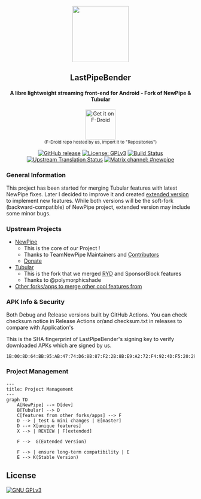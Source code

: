 <p align="center"><a href="https://newpipe.net"><img src="https://img.shields.io/badge/This_is_a_placeholder_for_logo-red" width="150"></a></p> 
<h2 align="center"><b>LastPipeBender</b></h2>
<h4 align="center">A libre lightweight streaming front-end for Android - Fork of NewPipe & Tubular</h4>

<p align="center"><a href="https://maintainteam.github.io/fdroid-pages/fdroid/repo/"><img src="https://fdroid.gitlab.io/artwork/badge/get-it-on-en.svg" alt="Get it on F-Droid" height=80/></a><br><sup>(F-Droid repo hosted by us, import it to "Repositories")</sup></p><p align="center">


<p align="center">
<a href="https://github.com/MaintainTeam/LastPipeBender"><img src="https://img.shields.io/github/v/release/MaintainTeam/LastPipeBender?style=flat-square&color=orange" alt="GitHub release"></a>
<a href="https://www.gnu.org/licenses/gpl-3.0"><img src="https://img.shields.io/badge/license-GPL%20v3-blue?style=flat-square" alt="License: GPLv3"></a>
<a href="https://github.com/MaintainTeam/LastPipeBender/actions"><img src="https://img.shields.io/github/actions/workflow/status/MaintainTeam/LastPipeBender/ci.yml?style=flat-square" alt="Build Status"></a>
<a href="https://hosted.weblate.org/engage/newpipe/"><img src="https://img.shields.io/weblate/progress/newpipe?style=flat-square" alt="Upstream Translation Status"></a>
<!--<a href="https://web.libera.chat/#newpipe"><img src="https://img.shields.io/badge/IRC%20chat-%23newpipe-brightgreen.svg?style=flat-square" alt="IRC channel: #newpipe"></a>-->
<a href="https://matrix.to/#/!tYUpeILeZnyZspckwY:matrix.org?via=matrix.org"><img src="https://img.shields.io/badge/Matrix%20chat-%23pipebender-blue?style=flat-square" alt="Matrix channel: #newpipe"></a>
</p>

### General Information
This project has been started for merging Tubular features with latest NewPipe fixes. Later I decided to improve it and created [extended version](https://github.com/MaintainTeam/LastPipeBender/wiki/Extended-Version) to implement new features. While both versions will be the soft-fork (backward-compatible) of NewPipe project, extended version may include some minor bugs. 

### Upstream Projects
- [NewPipe](https://github.com/TeamNewPipe/NewPipe)
  - This is the core of our Project ! 
  - Thanks to TeamNewPipe Maintainers and [Contributors](https://github.com/TeamNewPipe/NewPipe/graphs/contributors)
  - [Donate](https://newpipe.net/donate/)
- [Tubular](https://github.com/polymorphicshade/Tubular)
  - This is the fork that we merged <abbr title="ReturnYouTubeDislike">RYD</abbr> and SponsorBlock features
  - Thanks to @polymorphicshade
- [Other forks/apps to merge other cool features from](https://github.com/MaintainTeam/LastPipeBender/wiki/Alternative-YouTube-Clients-List)


### APK Info & Security

Both Debug and Release versions built by GitHub Actions. You can check checksum notice in Release Actions or/and checksum.txt in releases to compare with Application's

This is the SHA fingerprint of LastPipeBender's signing key to verify downloaded APKs which are signed by us.
```
1B:00:8D:64:BB:95:AB:47:74:D6:8B:87:F2:2B:8B:E9:A2:72:F4:92:4D:F5:20:29:D7:E6:18:38:35:D9:18:CC
```

### Project Management

```mermaid
---
title: Project Management
---
graph TD
    A[NewPipe] --> D[dev]
    B[Tubular] --> D
    C[features from other forks/apps] --> F
    D --> | test & mini changes | E[master]
    D --> X[unique features]
    X --> | REVIEW | F[extended]

    F -->  G(Extended Version)

    F --> | ensure long-term compatibility | E
    E --> K(Stable Version)
```

## License
[![GNU GPLv3](https://www.gnu.org/graphics/gplv3-127x51.png)](https://www.gnu.org/licenses/gpl-3.0.en.html)
